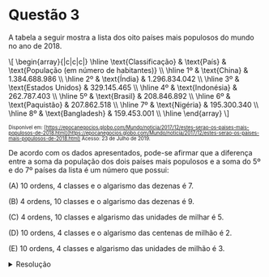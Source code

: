 # Questão 3

A tabela a seguir mostra a lista dos oito países mais populosos do mundo no ano de 2018.

\\[
  \begin{array}{|c|c|c|}
    \hline
    \text{Classificação} & \text{País} & \text{População (em número de habitantes)} \\\\
    \hline
    1º & \text{China} & 1.384.688.986 \\\\
    \hline
    2º & \text{Índia} & 1.296.834.042 \\\\
    \hline
    3º & \text{Estados Unidos} & 329.145.465 \\\\
    \hline
    4º & \text{Indonésia} & 262.787.403 \\\\
    \hline
    5º & \text{Brasil} & 208.846.892 \\\\
    \hline
    6º & \text{Paquistão} & 207.862.518 \\\\
    \hline
    7º & \text{Nigéria} & 195.300.340 \\\\
    \hline
    8º & \text{Bangladesh} & 159.453.001 \\\\
    \hline
  \end{array}
\\]

<sub><sup>Disponível em: [https://epocanegocios.globo.com/Mundo/noticia/2017/12/estes-serao-os-paises-mais-populosos-de-2018.html](https://epocanegocios.globo.com/Mundo/noticia/2017/12/estes-serao-os-paises-mais-populosos-de-2018.html) Acesso: 23 de Julho de 2019.</sup></sub>

De acordo com os dados apresentados, pode-se afirmar que a diferença entre a soma da população dos dois países mais populosos e a soma do 5º e do 7º países da lista é um número que possui:

(A) 10 ordens, 4 classes e o algarismo das dezenas é 7.

(B) 4 ordens, 10 classes e o algarismo das dezenas é 9.

(C) 4 ordens, 10 classes e algarismo das unidades de milhar é 5.

(D) 10 ordens, 4 classes e o algarismo das centenas de milhão é 2.

(E) 10 ordens, 4 classes e algarismo das unidades de milhão é 3.

<details>
  <summary>Resolução</summary>
 
  ## Resolução
  Aqui é preciso interpretar o que foi pedido. "a diferença entre a soma da população dos dois países mais populosos e a soma do 5º e do 7º países" quer dizer que precisamos primeiro somar as populações dos 1º e 2º países da lista e subtrair a soma das populações do 5º e 7º:

  \\(
    (1º + 2º) - (5º + 7º) \\\\
    = (1.384.688.986 + 1.296.834.042) - (208.846.892 + 195.300.340) \\\\
    = 2.681.523.028 - 404.147.232 \\\\
    = 2.277.375.796
  \\)

  É um número de 10 algarismos, logo 10 ordens. Foi necessário separar em 4 grupos de até 3 algarismos, logo 4 classes. Assim já eliminamos as alternativas (B) e (C), e temos que avaliar as demais alternativas:

  Alternativa (A): O algarismo das dezenas de 2.277.375.7**9**6 é o **9**, logo, falsa.

  Alternativa (D): O algarismo das dezenas de milhão de 2.2**7**7.375.796 é o **7**, logo, verdadeira. Mas vamos ver o que diz a próxima também.

  Alternativa (E): O algarismo das unidades de milhão de 2.27**7**.375.796 é o **7**, logo, falsa.

  > Resposta: Alternativa (D)  

</details>